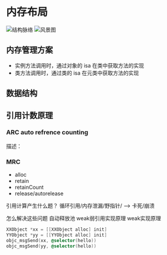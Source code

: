 # 内存布局

![结构脉络](./images/ss.png)
![风景图](https://pics2.baidu.com/feed/8cb1cb13495409238b1819b76b34d206b2de4905.jpeg@f_auto?token=5865ba2becf2b34305f7543d77161837)

## 内存管理方案
 - 实例方法调用时，通过对象的 isa 在类中获取方法的实现
 - 类方法调用时，通过类的 isa 在元类中获取方法的实现

## 数据结构


## 引用计数原理

 ### ARC auto refrence counting
描述：
 ### MRC
- alloc
- retain
- retainCount
- release/autorelease



引用计算产生什么题？
循环引用/内存泄漏/野指针/ --> 卡死/崩溃

怎么解决这些问题
自动释放池
weak弱引用实现原理
weak实现原理

```objectivec
XXObject *xx = [[XXObject alloc] init]
YYObject *yy = [[YYObject alloc] init]
objc_msgSend(xx, @selector(hello))
objc_msgSend(yy, @selector(hello))
```
